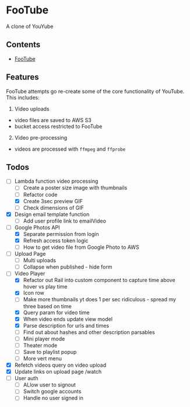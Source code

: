 # FooTube

A clone of YouYube

## Contents

- [FooTube](#footube)

## Features

FooTube attempts go re-create some of the core functionality of YouTube. This includes:

1. Video uploads

- video files are saved to AWS S3
- bucket access restricted to FooTube

2. Video pre-processing

- videos are processed with `ffmpeg` and `ffprobe`

## Todos

- [ ] Lambda function video processing
  - [ ] Create a poster size image with thumbnails
  - [ ] Refactor code
  - [x] Create 3sec preview GIF
  - [ ] Check dimensions of GIF
- [x] Design email template function
  - [ ] Add user profile link to emailVideo
- [ ] Google Photos API
  - [x] Separate permission from login
  - [x] Refresh access token logic
  - [ ] How to get video file from Google Photo to AWS
- [ ] Upload Page
  - [ ] Multi uploads
  - [ ] Collapse when published - hide form
- [ ] Video Player
  - [x] Refactor out Rail into custom component to capture time above hover vs play time
  - [x] Icon row
  - [ ] Make more thumbnails yt does 1 per sec ridiculous - spread my three based on time
  - [x] Query param for video time
  - [x] When video ends update view model
  - [x] Parse description for urls and times
  - [ ] Find out about hashes and other description parsables
  - [ ] Mini player mode
  - [ ] Theater mode
  - [ ] Save to playlist popup
  - [ ] More vert menu
- [x] Refetch videos query on video upload
- [x] Update links on upload page /watch
- [ ] User auth
  - [ ] ALlow user to signout
  - [ ] Switch google accounts
  - [ ] Handle no user signed in
